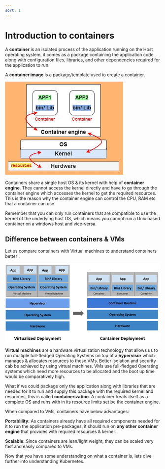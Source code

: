 ```yaml
---
sort: 1
---
```

# Introduction to containers
A **container** is an isolated process of the application running on the Host operating system, it comes as a  package containing the application code along with configuration files, libraries, and other dependencies required for the application  to run.

A **container image** is a package/template  used to create a container.

![container ](https://raw.githubusercontent.com/yaswanthvarma/kubernetes/gh-pages/images/container.JPG)

Containers share a single host OS & its kernel with help of **container engine**.  They cannot access the kernel directly and have to go through the container engine which accesses the kernel to get the required resources. This is the reason why the container engine can control the CPU, RAM etc that a container can use.

Remember that you can only run containers that are compatible to use the kernel of the underlying host OS, which means you cannot run a Unix based container on a windows host and vice-versa.


## Difference between containers & VMs

Let us compare containers with Virtual machines to understand containers better .

![VM vs container](https://raw.githubusercontent.com/yaswanthvarma/kubernetes/gh-pages/images/VMvscontainer.JPG)

**Virtual machines** are a hardware virtualization technology that  allows us to run multiple full-fledged Operating Systems on top of a **hypervisor** which manages & allocates resources to these VMs. Better isolation and security cab be achieved by using virtual machines.
VMs use full-fledged Operating systems which  need more resources to be allocated and  the boot up time would be comparatively high.

What if we could package only  the application along with libraries that are needed for it to run  and  supply this package with the required kernel and  resources,  this is called **containerization**.
A container treats itself as a complete OS and runs with in its resource limits set be the container engine.


When compared to VMs, containers have below advantages:

**Portablility:** As containers already have all required components needed for it to run the application pre-packages, it should run on **any other container engine** that provides with required resources & kernel.

**Scalable:** Since containers are lean/light weight, they can be scaled very fast and easily compared to VMs.


Now that you have some understanding on what a container is, lets dive further into understanding Kubernetes.
